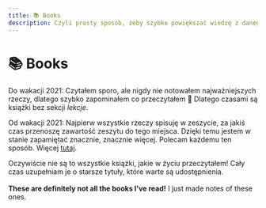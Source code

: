 ```yaml
---
title: 📚 Books
description: Czyli prosty sposób, żeby szybko powiększać wiedzę z danego tematu.
---
```


# 📚 Books

Do wakacji 2021: Czytałem sporo, ale nigdy nie notowałem najważniejszych rzeczy, dlatego szybko zapominałem co przeczytałem 🥵 Dlatego czasami są książki bez sekcji _lekcje_.

Od wakacji 2021: Najpierw wszystkie rzeczy spisuję w zeszycie, za jakiś czas przenoszę zawartość zeszytu do tego miejsca. Dzięki temu jestem w stanie zapamiętać znacznie, znacznie więcej. Polecam każdemu ten sposób. Więcej [tutaj](https://www.youtube.com/watch?v=AjoxkxM\_I5g).

Oczywiście nie są to wszystkie książki, jakie w życiu przeczytałem! Cały czas uzupełniam je o starsze tytuły, które warte są udostępnienia.\
\
**These are definitely not all the books I've read!** I just made notes of these ones.
